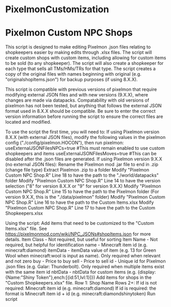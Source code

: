 # PixelmonCustomization
# Pixelmon Custom NPC Shops
This script is designed to make editing Pixelmon .json files relating to shopkeepers easier by making edits through .xlsx files.
The script will create custom shops with custom items, including allowing for custom items to be sold (to any shopkeeper).
The script will also create a shopkeeper for each type that sells all TMs/HMs/TRs for that type.
The script creates a copy of the original files with names beginning with original (e.g. "originalshopItems.json") for backup purposes (if using 8.X.X).

This script is compatible with previous versions of pixelmon that require modifying external JSON files and with new versions (9.X.X), where changes are made via datapacks.
Compatability with old versions of pixelmon has not been tested, but anything that follows the external JSON format used in 8.X.X should be compatible.
Be sure to enter the correct version information before running the script to ensure the correct files are located and modified.

To use the script the first time, you will need to:
	If using Pixelmon version 8.X.X (with external JSON files), modify the following values in the pixelmon config ("./config/pixelmon.HOCON"), then run pixelmon:
		useExternalJSONFilesNPCs=true	#This must remain enabled to use custom shopkeepers and items
		useExternalJSONFilesMoves=true	#This can be disabled after the .json files are generated.
	If using Pixelmon version 9.X.X (no external JSON files):
		Rename the Pixelmon mod .jar file to end in .zip (change file type)
		Extract Pixelmon .zip to a folder
		Modify "Pixelmon Custom NPC Shop.R" Line 18 to have the path to the "./world/datapacks" folder
	Modify "Pixelmon Custom NPC Shop.R" Line 14 to have the version selection ("8" for version 8.X.X or "9" for version 9.X.X)
	Modify "Pixelmon Custom NPC Shop.R" Line 15 to have the path to the Pixelmon folder (For version 9.X.X, this is the "./data/pixelmon" folder)
	Modify "Pixelmon Custom NPC Shop.R" Line 16 to have the path to the Custom Items.xlsx
	Modify "Pixelmon Custom NPC Shop.R" Line 17 to have the path to the Custom Shopkeepers.xlsx

Using the script:
	Add items that need to be customized to the "Custom Items.xlsx" file. See https://pixelmonmod.com/wiki/NPC_JSONs#shopItems.json for more details.
		Item Class - Not required, but useful for sorting
		Item Name - Not required, but helpful for identification
		name - Minecraft item id (e.g. minecraft:diamond)
		itemData - itemData value of item (e.g. 13 for Green Wool when minecraft:wool is input as name). Only required when relevant and not zero
		buy - Price to buy
		sell - Price to sell
		id - Unique id for Pixelmon .json files (e.g. Galar: Thunderbolt). Only required when multiple items exist with the same item id
		nbtData - nbtData for custom items (e.g. {display:{Name:\"Shiny Token\"},ench:[{id:51,lvl:1}]})
	Add items for shops in the "Custom Shopkeepers.xlsx" file.
		Row 1: Shop Name
		Rows 2+: If id is not required: Minecraft item id (e.g. minecraft:diamond) 
			 If id is required: the format is Minecraft item id + id (e.g. minecraft:diamondshinytoken)
	Run script